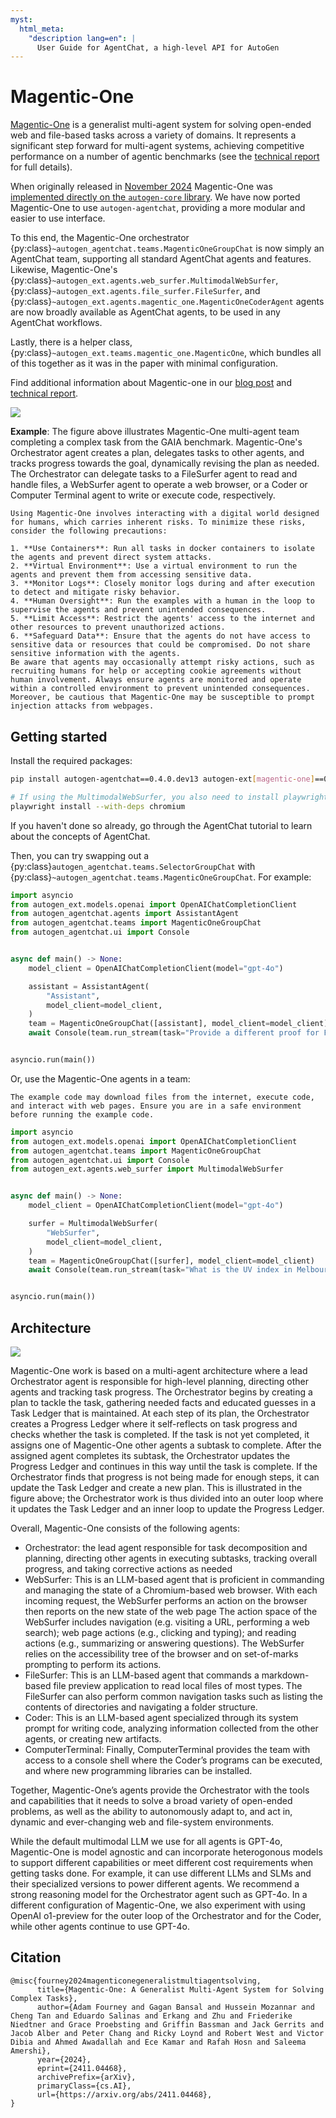 ```yaml
---
myst:
  html_meta:
    "description lang=en": |
      User Guide for AgentChat, a high-level API for AutoGen
---
```


# Magentic-One

[Magentic-One](https://aka.ms/magentic-one-blog) is a generalist multi-agent system for solving open-ended web and file-based tasks across a variety of domains. It represents a significant step forward for multi-agent systems, achieving competitive performance on a number of agentic benchmarks (see the [technical report](https://arxiv.org/abs/2411.04468) for full details).


When originally released in [November 2024](https://aka.ms/magentic-one-blog) Magentic-One was [implemented directly on the `autogen-core` library](https://github.com/microsoft/autogen/tree/main/python/packages/autogen-magentic-one). We have now ported Magentic-One to use `autogen-agentchat`, providing a more modular and easier to use interface.


To this end, the Magentic-One orchestrator {py:class}`~autogen_agentchat.teams.MagenticOneGroupChat` is now simply an AgentChat team, supporting all standard AgentChat agents and features. Likewise, Magentic-One's {py:class}`~autogen_ext.agents.web_surfer.MultimodalWebSurfer`, {py:class}`~autogen_ext.agents.file_surfer.FileSurfer`, and {py:class}`~autogen_ext.agents.magentic_one.MagenticOneCoderAgent` agents are now broadly available as AgentChat agents, to be used in any AgentChat workflows.


Lastly, there is a helper class, {py:class}`~autogen_ext.teams.magentic_one.MagenticOne`, which bundles all of this together as it was in the paper with minimal configuration.


Find additional information about Magentic-one in our [blog post](https://aka.ms/magentic-one-blog) and [technical report](https://arxiv.org/abs/2411.04468).

![](../../images/autogen-magentic-one-example.png)

**Example**: The figure above illustrates Magentic-One multi-agent team completing a complex task from the GAIA benchmark. Magentic-One's Orchestrator agent creates a plan, delegates tasks to other agents, and tracks progress towards the goal, dynamically revising the plan as needed. The Orchestrator can delegate tasks to a FileSurfer agent to read and handle files, a WebSurfer agent to operate a web browser, or a Coder or Computer Terminal agent to write or execute code, respectively.

```{caution}
Using Magentic-One involves interacting with a digital world designed for humans, which carries inherent risks. To minimize these risks, consider the following precautions:

1. **Use Containers**: Run all tasks in docker containers to isolate the agents and prevent direct system attacks.
2. **Virtual Environment**: Use a virtual environment to run the agents and prevent them from accessing sensitive data.
3. **Monitor Logs**: Closely monitor logs during and after execution to detect and mitigate risky behavior.
4. **Human Oversight**: Run the examples with a human in the loop to supervise the agents and prevent unintended consequences.
5. **Limit Access**: Restrict the agents' access to the internet and other resources to prevent unauthorized actions.
6. **Safeguard Data**: Ensure that the agents do not have access to sensitive data or resources that could be compromised. Do not share sensitive information with the agents.
Be aware that agents may occasionally attempt risky actions, such as recruiting humans for help or accepting cookie agreements without human involvement. Always ensure agents are monitored and operate within a controlled environment to prevent unintended consequences. Moreover, be cautious that Magentic-One may be susceptible to prompt injection attacks from webpages.
```

## Getting started

Install the required packages:
```bash
pip install autogen-agentchat==0.4.0.dev13 autogen-ext[magentic-one]==0.4.0.dev13 autogen-ext[openai]==0.4.0.dev13

# If using the MultimodalWebSurfer, you also need to install playwright dependencies:
playwright install --with-deps chromium
```

If you haven't done so already, go through the AgentChat tutorial to learn about the concepts of AgentChat.

Then, you can try swapping out a {py:class}`autogen_agentchat.teams.SelectorGroupChat` with {py:class}`~autogen_agentchat.teams.MagenticOneGroupChat`. For example:

```python
import asyncio
from autogen_ext.models.openai import OpenAIChatCompletionClient
from autogen_agentchat.agents import AssistantAgent
from autogen_agentchat.teams import MagenticOneGroupChat
from autogen_agentchat.ui import Console


async def main() -> None:
    model_client = OpenAIChatCompletionClient(model="gpt-4o")

    assistant = AssistantAgent(
        "Assistant",
        model_client=model_client,
    )
    team = MagenticOneGroupChat([assistant], model_client=model_client)
    await Console(team.run_stream(task="Provide a different proof for Fermat's Last Theorem"))


asyncio.run(main())
```

Or, use the Magentic-One agents in a team:

```{caution}
The example code may download files from the internet, execute code, and interact with web pages. Ensure you are in a safe environment before running the example code.
```

```python
import asyncio
from autogen_ext.models.openai import OpenAIChatCompletionClient
from autogen_agentchat.teams import MagenticOneGroupChat
from autogen_agentchat.ui import Console
from autogen_ext.agents.web_surfer import MultimodalWebSurfer


async def main() -> None:
    model_client = OpenAIChatCompletionClient(model="gpt-4o")

    surfer = MultimodalWebSurfer(
        "WebSurfer",
        model_client=model_client,
    )
    team = MagenticOneGroupChat([surfer], model_client=model_client)
    await Console(team.run_stream(task="What is the UV index in Melbourne today?"))


asyncio.run(main())
```


## Architecture

![](../../images/autogen-magentic-one-agents.png)

Magentic-One work is based on a multi-agent architecture where a lead Orchestrator agent is responsible for high-level planning, directing other agents and tracking task progress. The Orchestrator begins by creating a plan to tackle the task, gathering needed facts and educated guesses in a Task Ledger that is maintained. At each step of its plan, the Orchestrator creates a Progress Ledger where it self-reflects on task progress and checks whether the task is completed. If the task is not yet completed, it assigns one of Magentic-One other agents a subtask to complete. After the assigned agent completes its subtask, the Orchestrator updates the Progress Ledger and continues in this way until the task is complete. If the Orchestrator finds that progress is not being made for enough steps, it can update the Task Ledger and create a new plan. This is illustrated in the figure above; the Orchestrator work is thus divided into an outer loop where it updates the Task Ledger and an inner loop to update the Progress Ledger.

Overall, Magentic-One consists of the following agents:
- Orchestrator: the lead agent responsible for task decomposition and planning, directing other agents in executing subtasks, tracking overall progress, and taking corrective actions as needed
- WebSurfer: This is an LLM-based agent that is proficient in commanding and managing the state of a Chromium-based web browser. With each incoming request, the WebSurfer performs an action on the browser then reports on the new state of the web page   The action space of the WebSurfer includes navigation (e.g. visiting a URL, performing a web search);  web page actions (e.g., clicking and typing); and reading actions (e.g., summarizing or answering questions). The WebSurfer relies on the accessibility tree of the browser and on set-of-marks prompting to perform its actions.
- FileSurfer: This is an LLM-based agent that commands a markdown-based file preview application to read local files of most types. The FileSurfer can also perform common navigation tasks such as listing the contents of directories and navigating a folder structure.
- Coder: This is an LLM-based agent specialized through its system prompt for writing code, analyzing information collected from the other agents, or creating new artifacts.
- ComputerTerminal: Finally, ComputerTerminal provides the team with access to a console shell where the Coder’s programs can be executed, and where new programming libraries can be installed.

Together, Magentic-One’s agents provide the Orchestrator with the tools and capabilities that it needs to solve a broad variety of open-ended problems, as well as the ability to autonomously adapt to, and act in, dynamic and ever-changing web and file-system environments.

While the default multimodal LLM we use for all agents is GPT-4o, Magentic-One is model agnostic and can incorporate heterogonous models to support different capabilities or meet different cost requirements when getting tasks done. For example, it can use different LLMs and SLMs and their specialized versions to power different agents. We recommend a strong reasoning model for the Orchestrator agent such as GPT-4o. In a different configuration of Magentic-One, we also experiment with using OpenAI o1-preview for the outer loop of the Orchestrator and for the Coder, while other agents continue to use GPT-4o.

## Citation

```
@misc{fourney2024magenticonegeneralistmultiagentsolving,
      title={Magentic-One: A Generalist Multi-Agent System for Solving Complex Tasks},
      author={Adam Fourney and Gagan Bansal and Hussein Mozannar and Cheng Tan and Eduardo Salinas and Erkang and Zhu and Friederike Niedtner and Grace Proebsting and Griffin Bassman and Jack Gerrits and Jacob Alber and Peter Chang and Ricky Loynd and Robert West and Victor Dibia and Ahmed Awadallah and Ece Kamar and Rafah Hosn and Saleema Amershi},
      year={2024},
      eprint={2411.04468},
      archivePrefix={arXiv},
      primaryClass={cs.AI},
      url={https://arxiv.org/abs/2411.04468},
}
```
